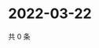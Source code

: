 # 2022-03-22

共 0 条

<!-- BEGIN WEIBO -->
<!-- 最后更新时间 Tue Mar 22 2022 11:22:02 GMT+0800 (China Standard Time) -->

<!-- END WEIBO -->
